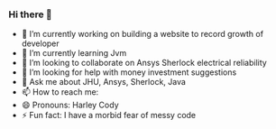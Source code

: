 ### Hi there 👋

<!--
**HarleyCody/HarleyCody** is a ✨ _special_ ✨ repository because its `README.md` (this file) appears on your GitHub profile.

Here are some ideas to get you started:
-->
- 🔭 I’m currently working on building a website to record growth of developer
- 🌱 I’m currently learning Jvm
- 👯 I’m looking to collaborate on Ansys Sherlock electrical reliability
- 🤔 I’m looking for help with money investment suggestions
- 💬 Ask me about JHU, Ansys, Sherlock, Java  
- 📫 How to reach me: 
- 😄 Pronouns: Harley Cody  
- ⚡ Fun fact: I have a morbid fear of messy code

